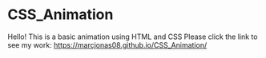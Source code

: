 # CSS_Animation

Hello! This is a basic animation using HTML and CSS 
Please click the link to see my work: https://marcjonas08.github.io/CSS_Animation/
